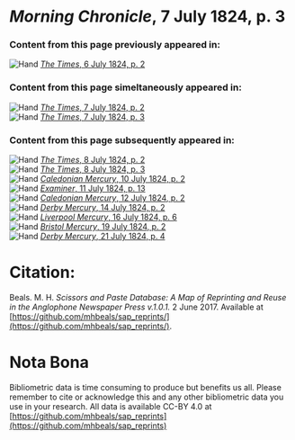 # *Morning Chronicle*, 7 July 1824, p. 3  
  
### Content from this page previously appeared in:  
![Hand](http://scissorsandpaste.net/wp-content/uploads/2017/06/smallhandpointer.png) [*The Times*, 6 July 1824, p. 2](https://mhbeals.github.io/sap_html/The-Times/The-Times-6-July-1824-p-2)  
  
### Content from this page simeltaneously appeared in:  
![Hand](http://scissorsandpaste.net/wp-content/uploads/2017/06/smallhandpointer.png) [*The Times*, 7 July 1824, p. 2](https://mhbeals.github.io/sap_html/The-Times/The-Times-7-July-1824-p-2)  
![Hand](http://scissorsandpaste.net/wp-content/uploads/2017/06/smallhandpointer.png) [*The Times*, 7 July 1824, p. 3](https://mhbeals.github.io/sap_html/The-Times/The-Times-7-July-1824-p-3)  
  
### Content from this page subsequently appeared in:  
![Hand](http://scissorsandpaste.net/wp-content/uploads/2017/06/smallhandpointer.png) [*The Times*, 8 July 1824, p. 2](https://mhbeals.github.io/sap_html/The-Times/The-Times-8-July-1824-p-2)  
![Hand](http://scissorsandpaste.net/wp-content/uploads/2017/06/smallhandpointer.png) [*The Times*, 8 July 1824, p. 3](https://mhbeals.github.io/sap_html/The-Times/The-Times-8-July-1824-p-3)  
![Hand](http://scissorsandpaste.net/wp-content/uploads/2017/06/smallhandpointer.png) [*Caledonian Mercury*, 10 July 1824, p. 2](https://mhbeals.github.io/sap_html/Caledonian-Mercury/Caledonian-Mercury-10-July-1824-p-2)  
![Hand](http://scissorsandpaste.net/wp-content/uploads/2017/06/smallhandpointer.png) [*Examiner*, 11 July 1824, p. 13](https://mhbeals.github.io/sap_html/Examiner/Examiner-11-July-1824-p-13)  
![Hand](http://scissorsandpaste.net/wp-content/uploads/2017/06/smallhandpointer.png) [*Caledonian Mercury*, 12 July 1824, p. 2](https://mhbeals.github.io/sap_html/Caledonian-Mercury/Caledonian-Mercury-12-July-1824-p-2)  
![Hand](http://scissorsandpaste.net/wp-content/uploads/2017/06/smallhandpointer.png) [*Derby Mercury*, 14 July 1824, p. 2](https://mhbeals.github.io/sap_html/Derby-Mercury/Derby-Mercury-14-July-1824-p-2)  
![Hand](http://scissorsandpaste.net/wp-content/uploads/2017/06/smallhandpointer.png) [*Liverpool Mercury*, 16 July 1824, p. 6](https://mhbeals.github.io/sap_html/Liverpool-Mercury/Liverpool-Mercury-16-July-1824-p-6)  
![Hand](http://scissorsandpaste.net/wp-content/uploads/2017/06/smallhandpointer.png) [*Bristol Mercury*, 19 July 1824, p. 2](https://mhbeals.github.io/sap_html/Bristol-Mercury/Bristol-Mercury-19-July-1824-p-2)  
![Hand](http://scissorsandpaste.net/wp-content/uploads/2017/06/smallhandpointer.png) [*Derby Mercury*, 21 July 1824, p. 4](https://mhbeals.github.io/sap_html/Derby-Mercury/Derby-Mercury-21-July-1824-p-4)  


# Citation: 

Beals. M. H. *Scissors and Paste Database: A Map of Reprinting and Reuse in the Anglophone Newspaper Press v.1.0.1.* 2 June 2017. Available at [https://github.com/mhbeals/sap_reprints/](https://github.com/mhbeals/sap_reprints/). 

# Nota Bona

Bibliometric data is time consuming to produce but benefits us all. Please remember to cite or acknowledge this and any other bibliometric data you use in your research. All data is available CC-BY 4.0 at [https://github.com/mhbeals/sap_reprints](https://github.com/mhbeals/sap_reprints)